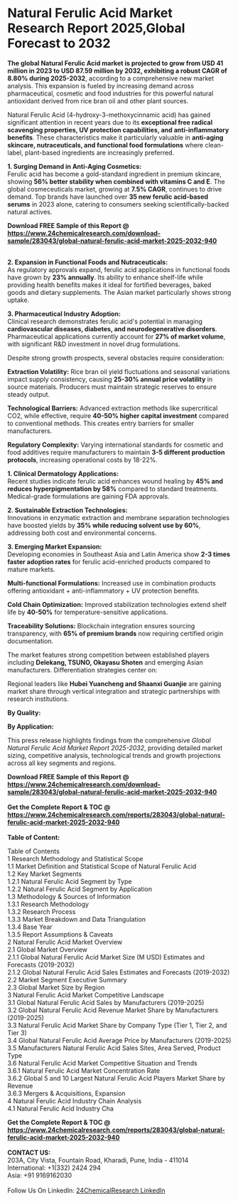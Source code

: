 <h1>Natural Ferulic Acid Market Research Report 2025,Global Forecast to 2032</h1><p><strong>The global Natural Ferulic Acid market is projected to grow from USD 41 million in 2023 to USD 87.59 million by 2032, exhibiting a robust CAGR of 8.80% during 2025-2032</strong>, according to a comprehensive new market analysis. This expansion is fueled by increasing demand across pharmaceutical, cosmetic and food industries for this powerful natural antioxidant derived from rice bran oil and other plant sources.</p><p>Natural Ferulic Acid (4-hydroxy-3-methoxycinnamic acid) has gained significant attention in recent years due to its <strong>exceptional free radical scavenging properties, UV protection capabilities, and anti-inflammatory benefits</strong>. These characteristics make it particularly valuable in <strong>anti-aging skincare, nutraceuticals, and functional food formulations</strong> where clean-label, plant-based ingredients are increasingly preferred.</p><p><strong>1. Surging Demand in Anti-Aging Cosmetics:</strong><br>
Ferulic acid has become a gold-standard ingredient in premium skincare, showing <strong>56% better stability when combined with vitamins C and E</strong>. The global cosmeceuticals market, growing at <strong>7.5% CAGR</strong>, continues to drive demand. Top brands have launched over <strong>35 new ferulic acid-based serums</strong> in 2023 alone, catering to consumers seeking scientifically-backed natural actives.</p><div><b>Download FREE Sample of this Report @ 
            <a href="https://www.24chemicalresearch.com/download-sample/283043/global-natural-ferulic-acid-market-2025-2032-940">
            https://www.24chemicalresearch.com/download-sample/283043/global-natural-ferulic-acid-market-2025-2032-940</a></b></div><br><p><strong>2. Expansion in Functional Foods and Nutraceuticals:</strong><br>
As regulatory approvals expand, ferulic acid applications in functional foods have grown by <strong>23% annually</strong>. Its ability to enhance shelf-life while providing health benefits makes it ideal for fortified beverages, baked goods and dietary supplements. The Asian market particularly shows strong uptake.</p><p><strong>3. Pharmaceutical Industry Adoption:</strong><br>
Clinical research demonstrates ferulic acid's potential in managing <strong>cardiovascular diseases, diabetes, and neurodegenerative disorders</strong>. Pharmaceutical applications currently account for <strong>27% of market volume</strong>, with significant R&amp;D investment in novel drug formulations.</p><p>Despite strong growth prospects, several obstacles require consideration:</p><p><strong>Extraction Volatility:</strong> Rice bran oil yield fluctuations and seasonal variations impact supply consistency, causing <strong>25-30% annual price volatility</strong> in source materials. Producers must maintain strategic reserves to ensure steady output.</p><p><strong>Technological Barriers:</strong> Advanced extraction methods like supercritical CO2, while effective, require <strong>40-50% higher capital investment</strong> compared to conventional methods. This creates entry barriers for smaller manufacturers.</p><p><strong>Regulatory Complexity:</strong> Varying international standards for cosmetic and food additives require manufacturers to maintain <strong>3-5 different production protocols</strong>, increasing operational costs by 18-22%.</p><p><strong>1. Clinical Dermatology Applications:</strong><br>
Recent studies indicate ferulic acid enhances wound healing by <strong>45% and reduces hyperpigmentation by 58%</strong> compared to standard treatments. Medical-grade formulations are gaining FDA approvals.</p><p><strong>2. Sustainable Extraction Technologies:</strong><br>
Innovations in enzymatic extraction and membrane separation technologies have boosted yields by <strong>35% while reducing solvent use by 60%</strong>, addressing both cost and environmental concerns.</p><p><strong>3. Emerging Market Expansion:</strong><br>
Developing economies in Southeast Asia and Latin America show <strong>2-3 times faster adoption rates</strong> for ferulic acid-enriched products compared to mature markets.</p><p><strong>Multi-functional Formulations:</strong> Increased use in combination products offering antioxidant + anti-inflammatory + UV protection benefits.</p><p><strong>Cold Chain Optimization:</strong> Improved stabilization technologies extend shelf life by <strong>40-50%</strong> for temperature-sensitive applications.</p><p><strong>Traceability Solutions:</strong> Blockchain integration ensures sourcing transparency, with <strong>65% of premium brands</strong> now requiring certified origin documentation.</p><p>The market features strong competition between established players including <strong>Delekang, TSUNO, Okayasu Shoten</strong> and emerging Asian manufacturers. Differentiation strategies center on:</p><p>Regional leaders like <strong>Hubei Yuancheng and Shaanxi Guanjie</strong> are gaining market share through vertical integration and strategic partnerships with research institutions.</p><p><strong>By Quality:</strong></p><p><strong>By Application:</strong></p><p>This press release highlights findings from the comprehensive <em>Global Natural Ferulic Acid Market Report 2025-2032</em>, providing detailed market sizing, competitive analysis, technological trends and growth projections across all key segments and regions.</p><div><b>Download FREE Sample of this Report @ 
            <a href="https://www.24chemicalresearch.com/download-sample/283043/global-natural-ferulic-acid-market-2025-2032-940">
            https://www.24chemicalresearch.com/download-sample/283043/global-natural-ferulic-acid-market-2025-2032-940</a></b></div><br><div><b>Get the Complete Report & TOC @ 
            <a href="https://www.24chemicalresearch.com/reports/283043/global-natural-ferulic-acid-market-2025-2032-940">
            https://www.24chemicalresearch.com/reports/283043/global-natural-ferulic-acid-market-2025-2032-940</a></b></div><br>
            <b>Table of Content:</b><p>Table of Contents<br />
1 Research Methodology and Statistical Scope<br />
1.1 Market Definition and Statistical Scope of Natural Ferulic Acid<br />
1.2 Key Market Segments<br />
1.2.1 Natural Ferulic Acid Segment by Type<br />
1.2.2 Natural Ferulic Acid Segment by Application<br />
1.3 Methodology & Sources of Information<br />
1.3.1 Research Methodology<br />
1.3.2 Research Process<br />
1.3.3 Market Breakdown and Data Triangulation<br />
1.3.4 Base Year<br />
1.3.5 Report Assumptions & Caveats<br />
2 Natural Ferulic Acid Market Overview<br />
2.1 Global Market Overview<br />
2.1.1 Global Natural Ferulic Acid Market Size (M USD) Estimates and Forecasts (2019-2032)<br />
2.1.2 Global Natural Ferulic Acid Sales Estimates and Forecasts (2019-2032)<br />
2.2 Market Segment Executive Summary<br />
2.3 Global Market Size by Region<br />
3 Natural Ferulic Acid Market Competitive Landscape<br />
3.1 Global Natural Ferulic Acid Sales by Manufacturers (2019-2025)<br />
3.2 Global Natural Ferulic Acid Revenue Market Share by Manufacturers (2019-2025)<br />
3.3 Natural Ferulic Acid Market Share by Company Type (Tier 1, Tier 2, and Tier 3)<br />
3.4 Global Natural Ferulic Acid Average Price by Manufacturers (2019-2025)<br />
3.5 Manufacturers Natural Ferulic Acid Sales Sites, Area Served, Product Type<br />
3.6 Natural Ferulic Acid Market Competitive Situation and Trends<br />
3.6.1 Natural Ferulic Acid Market Concentration Rate<br />
3.6.2 Global 5 and 10 Largest Natural Ferulic Acid Players Market Share by Revenue<br />
3.6.3 Mergers & Acquisitions, Expansion<br />
4 Natural Ferulic Acid Industry Chain Analysis<br />
4.1 Natural Ferulic Acid Industry Cha</p><div><b>Get the Complete Report & TOC @ 
            <a href="https://www.24chemicalresearch.com/reports/283043/global-natural-ferulic-acid-market-2025-2032-940">
            https://www.24chemicalresearch.com/reports/283043/global-natural-ferulic-acid-market-2025-2032-940</a></b></div><br><b>CONTACT US:</b><br>
            203A, City Vista, Fountain Road, Kharadi, Pune, India - 411014<br>
            International: +1(332) 2424 294<br>
            Asia: +91 9169162030 <br><br>
            Follow Us On LinkedIn: <a href="https://www.linkedin.com/company/24chemicalresearch/">24ChemicalResearch LinkedIn</a>